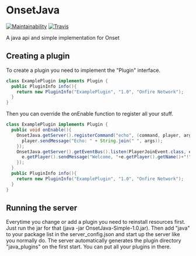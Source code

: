 # OnsetJava
[![Maintainability](https://api.codeclimate.com/v1/badges/d783e4c561d7b5596253/maintainability)](https://codeclimate.com/github/OnfireNetwork/OnsetJava/maintainability)
[![Travis](https://travis-ci.org/OnfireNetwork/OnsetJava.svg?branch=master)](https://travis-ci.org/OnfireNetwork/OnsetJava/)

A java api and simple implementation for Onset

## Creating a plugin
To create a plugin you need to implement the "Plugin" interface.
```java
class ExamplePlugin implements Plugin {
  public PluginInfo info(){
    return new PluginInfo("ExamplePlugin", "1.0", "Onfire Network");
  }
}
```
Then you can override the onEnable function to register all your stuff.
```java
class ExamplePlugin implements Plugin {
  public void onEnable(){
    OnsetJava.getServer().registerCommand("echo", (command, player, args) -> {
      player.sendMessage("Echo: " + String.join(" ", args));
    });
    OnsetJava.getServer().getEventBus().listen(PlayerJoinEvent.class, e -> {
      e.getPlayer().sendMessage("Welcome, "+e.getPlayer().getName()+"!");
    });
  }
  public PluginInfo info(){
    return new PluginInfo("ExamplePlugin", "1.0", "Onfire Network");
  }
}
```

## Running the server
Everytime you change or add a plugin you need to reinstall resources first. Just run the jar for that (java -jar OnsetJava-Simple-1.0.jar).
Then add "java" to your package list in the server_config.json and start up the server like you normally do. The server automatically generates the plugin directory "java_plugins" on the first start. You can put all your plugins in there.
